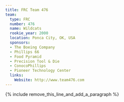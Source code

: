 ```yaml
---
title: FRC Team 476
team:
  type: FRC
  number: 476
  name: Wildcats
  rookie_year: 2000
  location: Ponca City, OK, USA
  sponsors:
  - The Boeing Company
  - Phillips 66
  - Food Pyramid
  - Precision Tool & Die
  - ConocoPhillips
  - Pioneer Technology Center
  links:
    Website: http://www.team476.com
---
```


{% include remove_this_line_and_add_a_paragraph %}